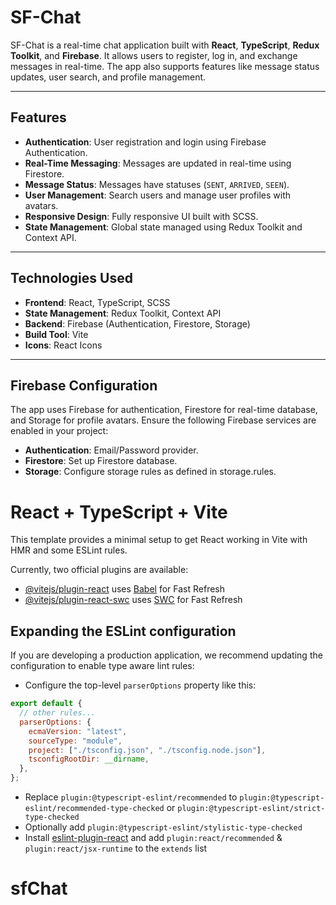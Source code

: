 # SF-Chat

SF-Chat is a real-time chat application built with **React**, **TypeScript**, **Redux Toolkit**, and **Firebase**. It allows users to register, log in, and exchange messages in real-time. The app also supports features like message status updates, user search, and profile management.

---

## Features

- **Authentication**: User registration and login using Firebase Authentication.
- **Real-Time Messaging**: Messages are updated in real-time using Firestore.
- **Message Status**: Messages have statuses (`SENT`, `ARRIVED`, `SEEN`).
- **User Management**: Search users and manage user profiles with avatars.
- **Responsive Design**: Fully responsive UI built with SCSS.
- **State Management**: Global state managed using Redux Toolkit and Context API.

---

## Technologies Used

- **Frontend**: React, TypeScript, SCSS
- **State Management**: Redux Toolkit, Context API
- **Backend**: Firebase (Authentication, Firestore, Storage)
- **Build Tool**: Vite
- **Icons**: React Icons

---

## Firebase Configuration

The app uses Firebase for authentication, Firestore for real-time database, and Storage for profile avatars. Ensure the following Firebase services are enabled in your project:

- **Authentication**: Email/Password provider.
- **Firestore**: Set up Firestore database.
- **Storage**: Configure storage rules as defined in storage.rules.

# React + TypeScript + Vite

This template provides a minimal setup to get React working in Vite with HMR and some ESLint rules.

Currently, two official plugins are available:

- [@vitejs/plugin-react](https://github.com/vitejs/vite-plugin-react/blob/main/packages/plugin-react/README.md) uses [Babel](https://babeljs.io/) for Fast Refresh
- [@vitejs/plugin-react-swc](https://github.com/vitejs/vite-plugin-react-swc) uses [SWC](https://swc.rs/) for Fast Refresh

## Expanding the ESLint configuration

If you are developing a production application, we recommend updating the configuration to enable type aware lint rules:

- Configure the top-level `parserOptions` property like this:

```js
export default {
  // other rules...
  parserOptions: {
    ecmaVersion: "latest",
    sourceType: "module",
    project: ["./tsconfig.json", "./tsconfig.node.json"],
    tsconfigRootDir: __dirname,
  },
};
```

- Replace `plugin:@typescript-eslint/recommended` to `plugin:@typescript-eslint/recommended-type-checked` or `plugin:@typescript-eslint/strict-type-checked`
- Optionally add `plugin:@typescript-eslint/stylistic-type-checked`
- Install [eslint-plugin-react](https://github.com/jsx-eslint/eslint-plugin-react) and add `plugin:react/recommended` & `plugin:react/jsx-runtime` to the `extends` list

# sfChat
